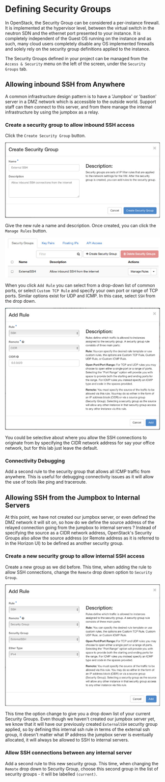 Defining Security Groups
====================
In OpenStack, the Security Group can be considered a per-instance firewall. It is implemented at the hypervisor level, between the virtual switch in the neutron SDN and the ethernet port presented to your instance. It is completely independent of the Guest OS running on the instance and as such, many cloud users completely disable any OS implemented firewalls and solely rely on the security group definitions applied to the instance.

The Security Groups defined in your project can be managed from the ```Access & Security``` menu on the left of the screen, under the ```Security Groups``` tab.

## Allowing inbound SSH from Anywhere
A common infrastructure design pattern is to have a 'Jumpbox' or 'bastion' server in a DMZ network which is accessible to the outside world. Support staff can then connect to this server, and from there manage the internal infrastructure by using the jumpbox as a relay.

### Create a security group to allow inbound SSH access
Click the ```Create Security Group``` button.

![Create new security group](../images/create-security-group.jpg)

Give the new rule a name and description. Once created, you can click the ```Manage Rules``` button.

![Security Group Rules List](../images/security-group-list.jpg)

When you click ```Add Rule``` you can select from a drop-down list of common ports, or select ```Custom TCP Rule``` and specify your own port or range of TCP ports. Similar options exist for UDP and ICMP. In this case, select ```SSH``` from the drop down.

![Add SSH Rule](../images/add-ssh-rule.jpg)

You could be selective about where you allow the SSH connections to originate from by specifying the CIDR network address for say your office network, but for this lab just leave the default.

### Connectivity Debugging

Add a second rule to the security group that allows all ICMP traffic from anywhere. This is useful for debugging connectivity issues as it will allow the use of tools like ping and traceroute.

## Allowing SSH from the Jumpbox to Internal Servers
At this point, we have not created our jumpbox server, or even defined the DMZ network it will sit on, so how do we define the source address of the relayed connection going from the jumpbox to internal servers ? Instead of specifying the source as a CIDR network address, OpenStack's Security Groups also allow the source address (or Remote address as it is referred to in the Horizon UI) to be defined as another security group.

### Create a new security group to allow internal SSH access
Create a new group as we did before. This time, when adding the rule to allow SSH connections, change the ```Remote``` drop down option to ```Security Group```.

![Add rule using Security Group](../images/add-sg-rule-remote.jpg)

This time the option change to give you a drop down list of your current Security Groups. Even though we haven't created our jumpbox server yet, we know that it will have our previously created ```ExternalSSH``` security group applied, so by defining this internal ssh rule in terms of the external ssh group, it doesn't matter what IP address the jumpbox server is eventually allocated, it will always be allowed to SSH to internal servers.

### Allow SSH connections between any internal server

Add a second rule to this new security group. This time, when changing the ```Remote``` drop down to Security Group, choose this second group in the list of security groups - it will be labelled ```(current)```.